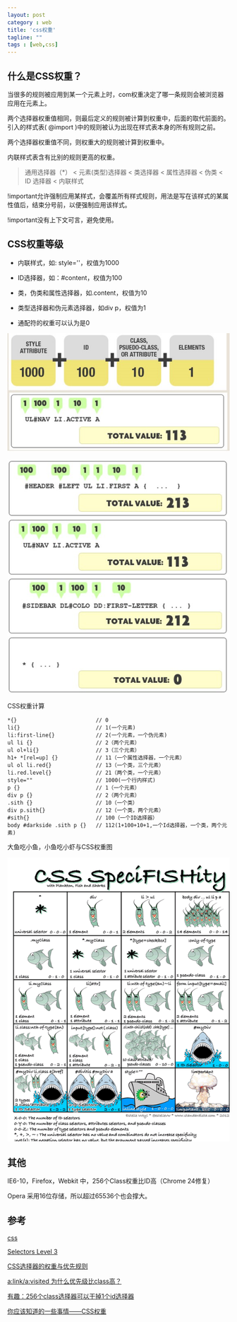 ```yaml
---
layout: post
category : web
title: 'css权重'
tagline: ""
tags : [web,css]
---
```


## 什么是CSS权重？

当很多的规则被应用到某一个元素上时，com权重决定了哪一条规则会被浏览器应用在元素上。

两个选择器权重值相同，则最后定义的规则被计算到权重中，后面的取代前面的。引入的样式表( @import )中的规则被认为出现在样式表本身的所有规则之前。

两个选择器权重值不同，则权重大的规则被计算到权重中。

内联样式表含有比别的规则更高的权重。

> 通用选择器（*） < 元素(类型)选择器 < 类选择器 < 属性选择器 < 伪类 < ID 选择器 < 内联样式

!important允许强制应用某样式，会覆盖所有样式规则，用法是写在该样式的某属性值后，结束分号前，以便强制应用该样式。

!important没有上下文可言，避免使用。

<!--break-->

## CSS权重等级

- 内联样式，如: style=''，权值为1000

- ID选择器，如：#content，权值为100

- 类，伪类和属性选择器，如.content，权值为10

- 类型选择器和伪元素选择器，如div p，权值为1

- 通配符的权重可以认为是0

![priority_rules_1.jpg](/images/201702/priority_rules_1.jpg)

![priority_rules_2.jpg](/images/201702/priority_rules_2.jpg)

CSS权重计算

```
*{}                         // 0
li{}                        // 1(一个元素)
li:first-line{}             // 2(一个元素，一个伪元素)
ul li {}                    // 2（两个元素）
ul ol+li{}                  // 3（三个元素）
h1+ *[rel=up] {}            // 11（一个属性选择器，一个元素）
ul ol li.red{}              // 13（一个类，三个元素）
li.red.level{}              // 21（两个类，一个元素）
style=""                    // 1000(一个行内样式)
p {}                        // 1（一个元素）
div p {}                    // 2（两个元素）
.sith {}                    // 10（一个类）
div p.sith{}                // 12（一个类，两个元素）
#sith{}                     // 100（一个ID选择器）
body #darkside .sith p {}   // 112(1+100+10+1,一个Id选择器，一个类，两个元素)
```

大鱼吃小鱼，小鱼吃小虾与CSS权重图

![specifishity1-1.png](/images/201702/specifishity1-1.png)

## 其他

IE6-10，Firefox，Webkit 中，256个Class权重比ID高（Chrome 24修复）

Opera 采用16位存储，所以超过65536个也会撑大。

## 参考

[css](https://www.w3.org/TR/CSS/#css)

[Selectors Level 3](https://www.w3.org/TR/selectors/#specificity)

[CSS选择器的权重与优先规则](http://www.nowamagic.net/csszone/css_SeletorPriorityRules.php)

[a:link/a:visited 为什么优先级比class高？](https://www.zhihu.com/question/21777264)

[有趣：256个class选择器可以干掉1个id选择器](http://www.zhangxinxu.com/wordpress/2012/08/256-class-selector-beat-id-selector/)

[你应该知道的一些事情——CSS权重](http://www.w3cplus.com/css/css-specificity-things-you-should-know.html)
